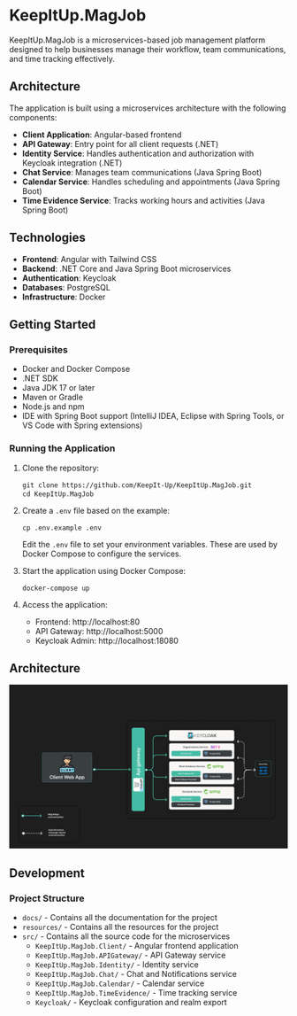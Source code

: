 # KeepItUp.MagJob

KeepItUp.MagJob is a microservices-based job management platform designed to help businesses manage their workflow, team communications, and time tracking effectively.

## Architecture

The application is built using a microservices architecture with the following components:

- **Client Application**: Angular-based frontend
- **API Gateway**: Entry point for all client requests (.NET)
- **Identity Service**: Handles authentication and authorization with Keycloak integration (.NET)
- **Chat Service**: Manages team communications (Java Spring Boot)
- **Calendar Service**: Handles scheduling and appointments (Java Spring Boot)
- **Time Evidence Service**: Tracks working hours and activities (Java Spring Boot)

## Technologies

- **Frontend**: Angular with Tailwind CSS
- **Backend**: .NET Core and Java Spring Boot microservices
- **Authentication**: Keycloak
- **Databases**: PostgreSQL
- **Infrastructure**: Docker

## Getting Started

### Prerequisites

- Docker and Docker Compose
- .NET SDK
- Java JDK 17 or later
- Maven or Gradle
- Node.js and npm
- IDE with Spring Boot support (IntelliJ IDEA, Eclipse with Spring Tools, or VS Code with Spring extensions)

### Running the Application

1. Clone the repository:

   ```
   git clone https://github.com/KeepIt-Up/KeepItUp.MagJob.git
   cd KeepItUp.MagJob
   ```

2. Create a `.env` file based on the example:

   ```
   cp .env.example .env
   ```

   Edit the `.env` file to set your environment variables. These are used by Docker Compose to configure the services.

3. Start the application using Docker Compose:

   ```
   docker-compose up
   ```

4. Access the application:
   - Frontend: http://localhost:80
   - API Gateway: http://localhost:5000
   - Keycloak Admin: http://localhost:18080

## Architecture
![Architecture Diagram](docs/img/architecture-v1.png)

## Development

### Project Structure

- `docs/` - Contains all the documentation for the project
- `resources/` - Contains all the resources for the project
- `src/` - Contains all the source code for the microservices
  - `KeepItUp.MagJob.Client/` - Angular frontend application
  - `KeepItUp.MagJob.APIGateway/` - API Gateway service
  - `KeepItUp.MagJob.Identity/` - Identity service
  - `KeepItUp.MagJob.Chat/` - Chat and Notifications service
  - `KeepItUp.MagJob.Calendar/` - Calendar service
  - `KeepItUp.MagJob.TimeEvidence/` - Time tracking service
  - `Keycloak/` - Keycloak configuration and realm export
